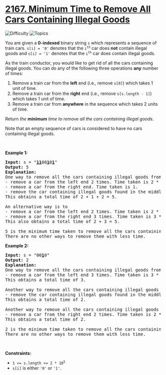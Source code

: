 # [2167. Minimum Time to Remove All Cars Containing Illegal Goods](https://leetcode.com/problems/minimum-time-to-remove-all-cars-containing-illegal-goods)

![Difficulty](https://img.shields.io/badge/Difficulty-Hard-blue.svg) ![Topics](https://img.shields.io/badge/Topics-String,%20Dynamic%20Programming-orange.svg)
<br/>

<p>You are given a <strong>0-indexed</strong> binary string <code>s</code> which represents a sequence of train cars. <code>s[i] = &#39;0&#39;</code> denotes that the <code>i<sup>th</sup></code> car does <strong>not</strong> contain illegal goods and <code>s[i] = &#39;1&#39;</code> denotes that the <code>i<sup>th</sup></code> car does contain illegal goods.</p>

<p>As the train conductor, you would like to get rid of all the cars containing illegal goods. You can do any of the following three operations <strong>any</strong> number of times:</p>

<ol>
	<li>Remove a train car from the <strong>left</strong> end (i.e., remove <code>s[0]</code>) which takes 1 unit of time.</li>
	<li>Remove a train car from the <strong>right</strong> end (i.e., remove <code>s[s.length - 1]</code>) which takes 1 unit of time.</li>
	<li>Remove a train car from <strong>anywhere</strong> in the sequence which takes 2 units of time.</li>
</ol>

<p>Return <em>the <strong>minimum</strong> time to remove all the cars containing illegal goods</em>.</p>

<p>Note that an empty sequence of cars is considered to have no cars containing illegal goods.</p>

<p>&nbsp;</p>
<p><strong class="example">Example 1:</strong></p>

<pre>
<strong>Input:</strong> s = &quot;<strong><u>11</u></strong>00<strong><u>1</u></strong>0<strong><u>1</u></strong>&quot;
<strong>Output:</strong> 5
<strong>Explanation:</strong> 
One way to remove all the cars containing illegal goods from the sequence is to
- remove a car from the left end 2 times. Time taken is 2 * 1 = 2.
- remove a car from the right end. Time taken is 1.
- remove the car containing illegal goods found in the middle. Time taken is 2.
This obtains a total time of 2 + 1 + 2 = 5. 

An alternative way is to
- remove a car from the left end 2 times. Time taken is 2 * 1 = 2.
- remove a car from the right end 3 times. Time taken is 3 * 1 = 3.
This also obtains a total time of 2 + 3 = 5.

5 is the minimum time taken to remove all the cars containing illegal goods. 
There are no other ways to remove them with less time.
</pre>

<p><strong class="example">Example 2:</strong></p>

<pre>
<strong>Input:</strong> s = &quot;00<strong><u>1</u></strong>0&quot;
<strong>Output:</strong> 2
<strong>Explanation:</strong>
One way to remove all the cars containing illegal goods from the sequence is to
- remove a car from the left end 3 times. Time taken is 3 * 1 = 3.
This obtains a total time of 3.

Another way to remove all the cars containing illegal goods from the sequence is to
- remove the car containing illegal goods found in the middle. Time taken is 2.
This obtains a total time of 2.

Another way to remove all the cars containing illegal goods from the sequence is to 
- remove a car from the right end 2 times. Time taken is 2 * 1 = 2. 
This obtains a total time of 2.

2 is the minimum time taken to remove all the cars containing illegal goods. 
There are no other ways to remove them with less time.</pre>

<p>&nbsp;</p>
<p><strong>Constraints:</strong></p>

<ul>
	<li><code>1 &lt;= s.length &lt;= 2 * 10<sup>5</sup></code></li>
	<li><code>s[i]</code> is either <code>&#39;0&#39;</code> or <code>&#39;1&#39;</code>.</li>
</ul>

